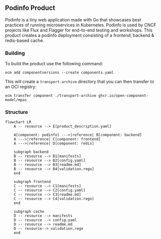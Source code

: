 ## Podinfo Product

Podinfo is a tiny web application made with Go that showcases best practices of running microservices in Kubernetes. Podinfo is used by CNCF projects like Flux and Flagger for end-to-end testing and workshops. This product creates a podinfo deployment consisting of a frontend, backend & redis-based cache.

### Building

To build the product use the following command:

`ocm add componentversions --create components.yaml`

This will create a `transport-archive` directory that you can then transfer to an OCI registry:

`ocm transfer component ./transport-archive ghcr.io/open-component-model/mpas`

### Structure

```mermaid
flowchart LR
    A -- resource --> E[product_description.yaml]

    A[component: podinfo] --->|reference| B[component: backend]
    A --->|reference| C[component: frontend]
    A --->|reference| D[component: redis]

    subgraph backend
    B -- resource --> B1[manifests]
    B -- resource --> B2[config.yaml]
    B -- resource --> B3[readme.md]
    B -- resource --> B4[validation.rego]
    end

    subgraph frontend
    C -- resource --> C1[manifests]
    C -- resource --> C2[config.yaml]
    C -- resource --> C3[readme.md]
    C -- resource --> C4[validation.rego]
    end

    subgraph cache
    D -- resource --> manifests
    D -- resource --> config.yaml
    D -- resource --> readme.md
    D -- resource--> validation.rego
    end
```

